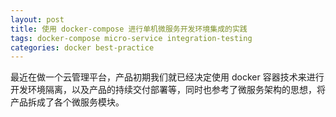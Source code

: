 ```yaml
---
layout: post
title: 使用 docker-compose 进行单机微服务开发环境集成的实践
tags: docker-compose micro-service integration-testing
categories: docker best-practice
---
```


最近在做一个云管理平台，产品初期我们就已经决定使用 docker 容器技术来进行开发环境隔离，以及产品的持续交付部署等，同时也参考了微服务架构的思想，将产品拆成了各个微服务模块。
